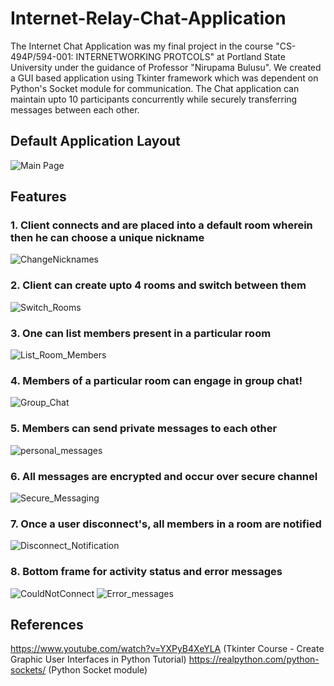 # Internet-Relay-Chat-Application
The Internet Chat Application was my final project in the course "CS-494P/594-001: INTERNETWORKING PROTCOLS" at Portland State University under the guidance of Professor "Nirupama Bulusu". We created a GUI based application using Tkinter framework which was dependent on Python's Socket module for communication. The Chat application can maintain upto 10 participants concurrently while securely transferring messages between each other.

## Default Application Layout 
![Main Page](https://user-images.githubusercontent.com/36131683/119308127-85394e00-bc21-11eb-8f23-26cf5d140eff.png)

## Features

  ### 1. Client connects and are placed into a default room wherein then he can choose a unique nickname
  ![ChangeNicknames](https://user-images.githubusercontent.com/36131683/119308330-c29ddb80-bc21-11eb-8555-2cf070c14f0a.png)

  ### 2. Client can create upto 4 rooms and switch between them
  ![Switch_Rooms](https://user-images.githubusercontent.com/36131683/119308417-df3a1380-bc21-11eb-87ba-cdd505d9be47.png)
  
  ### 3. One can list members present in a particular room 
  ![List_Room_Members](https://user-images.githubusercontent.com/36131683/119308528-0395f000-bc22-11eb-8f18-912d10496297.png)
  
  ### 4. Members of a particular room can engage in group chat!
  ![Group_Chat](https://user-images.githubusercontent.com/36131683/119308472-ef51f300-bc21-11eb-9943-22155e971421.png)
  
  ### 5. Members can send private messages to each other
  ![personal_messages](https://user-images.githubusercontent.com/36131683/119308628-1f00fb00-bc22-11eb-9cd4-aa406de5ccde.png)

  ### 6. All messages are encrypted and occur over secure channel
  ![Secure_Messaging](https://user-images.githubusercontent.com/36131683/119308678-350ebb80-bc22-11eb-93b2-b087fdbd78ea.png)

  ### 7. Once a user disconnect's, all members in a room are notified
  ![Disconnect_Notification](https://user-images.githubusercontent.com/36131683/119308732-45bf3180-bc22-11eb-9501-e596e565fc39.png)

  ### 8. Bottom frame for activity status and error messages
  ![CouldNotConnect](https://user-images.githubusercontent.com/36131683/119308805-58d20180-bc22-11eb-8a1e-edd35007bd29.png)
  ![Error_messages](https://user-images.githubusercontent.com/36131683/119308810-5b345b80-bc22-11eb-9493-a10ba84a88ea.png)
  
 ## References 
 https://www.youtube.com/watch?v=YXPyB4XeYLA (Tkinter Course - Create Graphic User Interfaces in Python Tutorial)
 https://realpython.com/python-sockets/ (Python Socket module)


  
  
